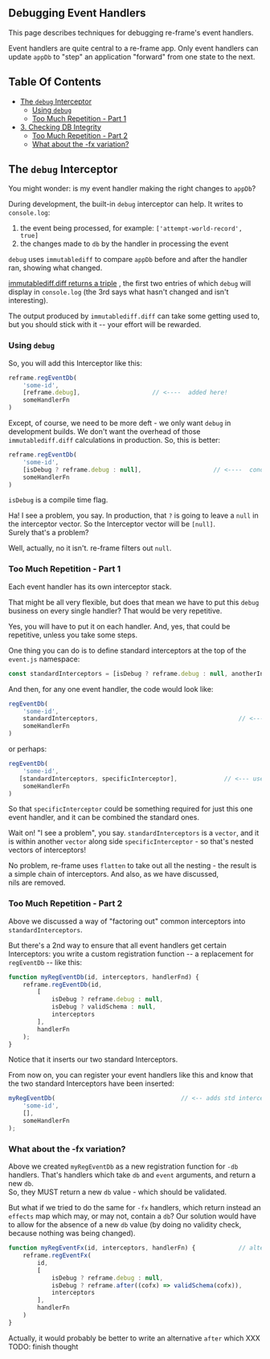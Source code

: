 ## Debugging Event Handlers

This page describes techniques for debugging re-frame's event handlers.

Event handlers are quite central to a re-frame app.  Only event handlers 
can update `appDb` to "step" an application "forward" from one state
to the next.

<!-- START doctoc generated TOC please keep comment here to allow auto update -->
<!-- DON'T EDIT THIS SECTION, INSTEAD RE-RUN doctoc TO UPDATE -->
## Table Of Contents

- [The `debug` Interceptor](#the-debug-interceptor)
  - [Using `debug`](#using-debug)
  - [Too Much Repetition - Part 1](#too-much-repetition---part-1)
- [3. Checking DB Integrity](#3-checking-db-integrity)
  - [Too Much Repetition - Part 2](#too-much-repetition---part-2)
  - [What about the -fx variation?](#what-about-the--fx-variation)

<!-- END doctoc generated TOC please keep comment here to allow auto update -->

## The `debug` Interceptor

You might wonder: is my event handler making the right changes to `appDb`?  

During development, the built-in `debug` interceptor can help. 
It writes to `console.log`:
  1. the event being processed, for example:   `['attempt-world-record', true]`
  2. the changes made to `db` by the handler in processing the event

`debug` uses `immutablediff` to compare `appDb` 
before and after the handler ran, showing  what changed. 

[immutablediff.diff returns a triple](https://github.com/intelie/immutable-js-diff) 
, the first two entries of which 
`debug` will display in `console.log` (the 3rd says what hasn't changed and isn't interesting).

The output produced by `immutablediff.diff` can take some getting used to, 
but you should stick with it -- your effort will be rewarded.

### Using `debug`

So, you will add this Interceptor like this:
```javascript
reframe.regEventDb(
    'some-id',
    [reframe.debug],                    // <----  added here!
    someHandlerFn
)
```

Except, of course, we need to be more deft - we only want 
`debug` in development builds. We don't 
want the overhead of those `immutablediff.diff` calculations in production.
So, this is better: 
```javascript
reframe.regEventDb(
    'some-id',
    [isDebug ? reframe.debug : null],                    // <----  conditional!
    someHandlerFn
)
```

`isDebug` is a compile time flag. 
<!--
`goog.DEBUG` is a compile time constant provided by the `Google Closure Compiler`. 
It will be `true` when the build within `project.clj` is `:optimization :none` and `false`
otherwise.
--->

Ha! I see a problem, you say.  In production, that `?` is going to 
leave a `null` in the interceptor vector. So the Interceptor vector will be `[null]`.  
Surely that's a problem?  

Well, actually, no it isn't. re-frame filters out `null`. 

### Too Much Repetition - Part 1

Each event handler has its own interceptor stack. 

That might be all very flexible, but does that mean we have to put this `debug` 
business on every single handler?  That would be very repetitive. 

Yes, you will have to put it on each handler.  And, yes, that could be repetitive,  unless 
you take some steps.

One thing you can do is to define standard interceptors at the top of the `event.js` namespace:
```javascript
const standardInterceptors = [isDebug ? reframe.debug : null, anotherInterceptor];
```

And then, for any one event handler, the code would look like:
```javascript
regEventDb(
    'some-id',
    standardInterceptors,                                       // <--- use the common definition
    someHandlerFn
)
```

or perhaps:
```javascript
regEventDb(
    'some-id',
   [standardInterceptors, specificInterceptor],             // <--- use the common definition
    someHandlerFn
)
```

So that `specificInterceptor` could be something required for just this one 
event handler, and it can be combined the standard ones.  

Wait on! "I see a problem", you say.  `standardInterceptors` is a `vector`, and it 
is within another `vector` along side `specificInterceptor` - so that's 
nested vectors of interceptors!  

No problem, re-frame uses `flatten` to take out all the nesting - the 
result is a simple chain of interceptors. And also, as we have discussed,  
nils are removed.
<!--
## 3. Checking DB Integrity

Always have a detailed schema for the data in `appDb`!

Why?

**First**, schemas serve as invaluable documentation. When I come to 
a new app, the first thing I want to look at is the underlying 
information model - the schema of the data.  I hope it is well 
commented and I expect it to be rigorous and complete, using 
[Clojure spec](http://clojure.org/about/spec)
or, perhaps, [a Prismatic Schema](https://github.com/Prismatic/schema).


**Second** a good spec allows you to assert the integrity and correctness of 
the data in `appDb`.  Because all the data is in one place, that means you 
are asserting the integrity of ALL the data in your app, at one time. 

When should we do this?  Ideally every time a change is made!  

Well, it turns out that only event handlers can change the value in 
`appDb`, so only an event handler could corrupt it. So, we'd like to 
**recheck the integrity of `appDb` immediately 
after *every* event handler has run**.

This allows us to catch any errors very early, easily assigning blame (to the rouge event handler).  

Schemas are typically put into `db.cljs` (see the todomvc example in the re-frame repo). Here's 
an example using Prismatic Schema 
(although a more modern choice would be to use [Clojure spec](http://clojure.org/about/spec)):
```clj
(ns my.namespace.db
  (:require
    [schema.core :as s]))

;; As exactly as possible, describe the correct shape of app-db 
;; Add a lot of helpful comments. This will be an important resource
;; for someone looking at you code for the first time.
(def schema           
  {:a {:b s/Str
       :c s/Int}
   :d [{:e s/Keyword
        :f [s/Num]}]})
```

And a function which will check a db value against that schema:
```clj
(defn valid-schema?
  "validate the given db, writing any problems to console.error"
  [db]
  (let [res (s/check schema db)]
    (if (some? res)
      (.error js/console (str "schema problem: " res)))))
```

Now, let's organise for `valid-schema?` to be run **after** every handler. 
We'll use the built-in  `after` Interceptor factory function:
```clj
(def standard-interceptors [(when ^boolean goog.DEBUG debug)
                           (when ^boolean goog.DEBUG (after db/valid-schema?))]) ;; <-- new
```

Now, the instant a handler messes up the structure of `appDb` you'll be alerted.  But this overhead won't be there in production.
-->
### Too Much Repetition - Part 2

Above we discussed a way of "factoring out" common interceptors into `standardInterceptors`. 

But there's a 2nd way to ensure that all event handlers get certain Interceptors: 
you write a custom registration function -- a replacement for `regEventDb` -- like this:
```javascript
function myRegEventDb(id, interceptors, handlerFnd) {
    reframe.regEventDb(id, 
        [
            isDebug ? reframe.debug : null,
            isDebug ? validSchema : null,
            interceptors
        ],
        handlerFn
    );
}
```

Notice that it inserts our two standard Interceptors. 

From now on, you can register your event handlers like this and know that the two standard Interceptors have been inserted:
```javascript
myRegEventDb(                                   // <-- adds std interceptors automatically
    'some-id',
    [],
    someHandlerFn
);
```

### What about the -fx variation?
 
Above we created `myRegEventDb` as a new registration function for `-db` handlers. 
That's handlers which take `db` and `event` arguments, and return a new `db`.  
So, they MUST return a new `db` value - which should be validated.  

But what if we tried to do the same for `-fx` handlers, which return instead 
an `effects` map which may, or may not, contain a `db`?  Our solution would 
have to allow for the absence of a new `db` value (by doing no validity check, because nothing 
was being changed). 

```javascript
function myRegEventFx(id, interceptors, handlerFn) {            // alternative to reg-event-db
    reframe.regEventFx(
        id,
        [
            isDebug ? reframe.debug : null,
            isDebug ? reframe.after((cofx) => validSchema(cofx)),
            interceptors
        ],
        handlerFn
    )
}
```

Actually, it would probably be better to write an alternative `after` which XXX
TODO: finish thought
